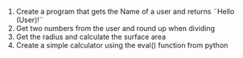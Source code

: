 1. Create a program that gets the Name of a user and returns ¨Hello (User)!¨
2. Get two numbers from the user and round up when dividing
3. Get the radius and calculate the surface area
4. Create a simple calculator using the eval() function from python